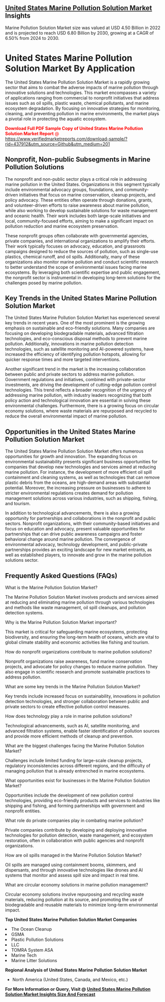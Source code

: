 <h2><a href="https://www.verifiedmarketreports.com/download-sample/?rid=437912&amp;utm_source=Github&amp;utm_medium=201" target="_blank">United States Marine Pollution Solution Market</a> Insights</h2><p>Marine Pollution Solution Market size was valued at USD 4.50 Billion in 2022 and is projected to reach USD 6.80 Billion by 2030, growing at a CAGR of 6.50% from 2024 to 2030.</p><p><h1>United States Marine Pollution Solution Market By Application</h1><p>The United States Marine Pollution Solution Market is a rapidly growing sector that aims to combat the adverse impacts of marine pollution through innovative solutions and technologies. This market encompasses a variety of applications ranging from commercial to nonprofit initiatives that address issues such as oil spills, plastic waste, chemical pollutants, and marine ecosystem degradation. By focusing on innovative strategies for monitoring, cleaning, and preventing pollution in marine environments, the market plays a pivotal role in protecting the aquatic ecosystem. <p><span class=""><span style="color: #ff0000;"><strong>Download Full PDF Sample Copy of United States Marine Pollution Solution Market Report</strong> @ </span><a href="https://www.verifiedmarketreports.com/download-sample/?rid=437912&amp;utm_source=Github&amp;utm_medium=201" target="_blank">https://www.verifiedmarketreports.com/download-sample/?rid=437912&amp;utm_source=Github&amp;utm_medium=201</a></span></p></p><h2>Nonprofit, Non-public Subsegments in Marine Pollution Solutions</h2><p>The nonprofit and non-public sector plays a critical role in addressing marine pollution in the United States. Organizations in this segment typically include environmental advocacy groups, foundations, and community-driven initiatives that focus on marine conservation, cleanup projects, and policy advocacy. These entities often operate through donations, grants, and volunteer-driven efforts to raise awareness about marine pollution, while also working to develop sustainable solutions for waste management and oceanic health. Their work includes both large-scale initiatives and local, community-focused efforts, aiming to make a significant impact on pollution reduction and marine ecosystem preservation.</p><p>These nonprofit groups often collaborate with governmental agencies, private companies, and international organizations to amplify their efforts. Their work typically focuses on advocacy, education, and grassroots campaigns designed to reduce the sources of pollution, such as single-use plastics, chemical runoff, and oil spills. Additionally, many of these organizations also monitor marine pollution and conduct scientific research to better understand the scope of environmental issues facing marine ecosystems. By leveraging both scientific expertise and public engagement, the nonprofit sector is instrumental in developing long-term solutions for the challenges posed by marine pollution.</p><h2>Key Trends in the United States Marine Pollution Solution Market</h2><p>The United States Marine Pollution Solution Market has experienced several key trends in recent years. One of the most prominent is the growing emphasis on sustainable and eco-friendly solutions. Many companies are focusing on developing biodegradable materials, advanced filtration technologies, and eco-conscious disposal methods to prevent marine pollution. Additionally, innovations in marine pollution detection technologies, such as satellite monitoring and AI-powered systems, have increased the efficiency of identifying pollution hotspots, allowing for quicker response times and more targeted interventions.</p><p>Another significant trend in the market is the increasing collaboration between public and private sectors to address marine pollution. Government regulations and initiatives, combined with private-sector investments, are driving the development of cutting-edge pollution control technologies. This trend reflects a broader recognition of the urgency of addressing marine pollution, with industry leaders recognizing that both policy action and technological innovation are essential in solving these environmental challenges. Furthermore, there is a growing focus on circular economy solutions, where waste materials are repurposed and recycled to reduce the overall environmental impact of marine pollution.</p><h2>Opportunities in the United States Marine Pollution Solution Market</h2><p>The United States Marine Pollution Solution Market offers numerous opportunities for growth and innovation. The expanding focus on environmental sustainability presents significant business opportunities for companies that develop new technologies and services aimed at reducing marine pollution. For instance, the development of more efficient oil spill containment and cleaning systems, as well as technologies that can remove plastic debris from the oceans, are high-demand areas with substantial potential. Moreover, the increasing pressure on businesses to adhere to stricter environmental regulations creates demand for pollution management solutions across various industries, such as shipping, fishing, and tourism.</p><p>In addition to technological advancements, there is also a growing opportunity for partnerships and collaborations in the nonprofit and public sectors. Nonprofit organizations, with their community-based initiatives and focus on education and advocacy, present valuable opportunities for partnerships that can drive public awareness campaigns and foster behavioral change around marine pollution. The convergence of environmental advocacy, technology development, and public-private partnerships provides an exciting landscape for new market entrants, as well as established players, to innovate and grow in the marine pollution solutions sector.</p><h2>Frequently Asked Questions (FAQs)</h2><p>What is the Marine Pollution Solution Market?</p><p>The Marine Pollution Solution Market involves products and services aimed at reducing and eliminating marine pollution through various technologies and methods like waste management, oil spill cleanups, and pollution detection systems.</p><p>Why is the Marine Pollution Solution Market important?</p><p>This market is critical for safeguarding marine ecosystems, protecting biodiversity, and ensuring the long-term health of oceans, which are vital to global climate stability and economic activities like fishing and tourism.</p><p>How do nonprofit organizations contribute to marine pollution solutions?</p><p>Nonprofit organizations raise awareness, fund marine conservation projects, and advocate for policy changes to reduce marine pollution. They also engage in scientific research and promote sustainable practices to address pollution.</p><p>What are some key trends in the Marine Pollution Solution Market?</p><p>Key trends include increased focus on sustainability, innovations in pollution detection technologies, and stronger collaboration between public and private sectors to create effective pollution control measures.</p><p>How does technology play a role in marine pollution solutions?</p><p>Technological advancements, such as AI, satellite monitoring, and advanced filtration systems, enable faster identification of pollution sources and provide more efficient methods of cleanup and prevention.</p><p>What are the biggest challenges facing the Marine Pollution Solution Market?</p><p>Challenges include limited funding for large-scale cleanup projects, regulatory inconsistencies across different regions, and the difficulty of managing pollution that is already entrenched in marine ecosystems.</p><p>What opportunities exist for businesses in the Marine Pollution Solution Market?</p><p>Opportunities include the development of new pollution control technologies, providing eco-friendly products and services to industries like shipping and fishing, and forming partnerships with government and nonprofit entities.</p><p>What role do private companies play in combating marine pollution?</p><p>Private companies contribute by developing and deploying innovative technologies for pollution detection, waste management, and ecosystem restoration, often in collaboration with public agencies and nonprofit organizations.</p><p>How are oil spills managed in the Marine Pollution Solution Market?</p><p>Oil spills are managed using containment booms, skimmers, and dispersants, and through innovative technologies like drones and AI systems that monitor and assess spill size and impact in real time.</p><p>What are circular economy solutions in marine pollution management?</p><p>Circular economy solutions involve repurposing and recycling waste materials, reducing pollution at its source, and promoting the use of biodegradable and reusable materials to minimize long-term environmental impact.</p></p><p><strong>Top United States Marine Pollution Solution Market Companies</strong></p><div data-test-id=""><p><li>The Ocean Cleanup</li><li> GSMA</li><li> Plastic Pollution Solutions</li><li> LLC</li><li> TOMRA System ASA</li><li> Marine Tech</li><li> Marine Litter Solutions</li></p><div><strong>Regional Analysis of&nbsp;United States Marine Pollution Solution Market</strong></div><ul><li dir="ltr"><p dir="ltr">North America&nbsp;(United States, Canada, and Mexico, etc.)</p></li></ul><p><strong>For More Information or Query, Visit @&nbsp;</strong><strong><a href="https://www.verifiedmarketreports.com/product/marine-pollution-solution-market/?utm_source=Github&amp;utm_medium=201" target="_blank">United States Marine Pollution Solution Market Insights Size And Forecast</a></strong></p></div>
